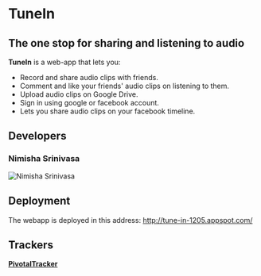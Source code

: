 # TuneIn
## The one stop for sharing and listening to audio

**TuneIn** is a web-app that lets you:
 - Record and share audio clips with friends. 
 - Comment and like your friends' audio clips on listening to them.
 - Upload audio clips on Google Drive.
 - Sign in using google or facebook account.
 - Lets you share audio clips on your facebook timeline. 

## Developers

### Nimisha Srinivasa
![Nimisha Srinivasa](https://github.com/nimisha-srinivasa/cs263/blob/master/tuneIn/tuneIn/src/main/webapp/img/Nimisha_Srinivasa.jpg)

## Deployment

The webapp is deployed in this address: http://tune-in-1205.appspot.com/

## Trackers

**[PivotalTracker](https://www.pivotaltracker.com/n/projects/1530979)**